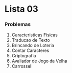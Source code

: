 # Lista 03

### Problemas
1) Caracteristicas Fisicas
2) Traducao de Texto
3) Brincando de Loteria
4) Contar Caracteres
5) Criptografia
6) Avaliador de Jogo da Velha
7) Carrossel
